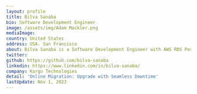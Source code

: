 ```yaml
---
layout: profile
title: Bilva Sanaba
bio: Software Development Engineer
image: /assets/img/Adam Mackler.png
mediaImage: 
country: United States
address: USA. San Francisco
about: Bilva Sanaba is a Software Development Engineer with AWS RDS PostgreSQL team. He has worked on designing and developing various customer database tools.
twitter: 
github: https://github.com/bilva-sanaba
linkedin: https://www.linkedin.com/in/bilva-sanaba/
company: Kargo Technologies
detail: 'Online Migration: Upgrade with Seamless Downtime'
lastUpdate: Nov 1, 2023
---
```

